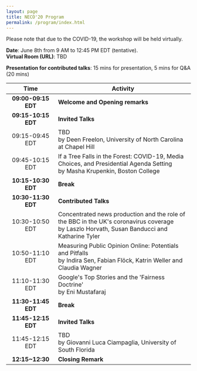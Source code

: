 ```yaml
---
layout: page
title: NECO'20 Program
permalink: /program/index.html
---
```


>

Please note that due to the COVID-19, the workshop will be held virtually. 



**Date**: June 8th from 9 AM to 12:45 PM EDT (tentative). <br/>
**Virtual Room (URL)**: TBD <br/>

**Presentation for contributed talks**: 15 mins for presentation, 5 mins for Q&A (20 mins)


<table style="margin-left: auto; margin-right: auto;">
  <thead>
    <tr>
      <th style="text-align: center">Time</th>
      <th>Activity</th>
    </tr>
  </thead>
  <tbody>
    <tr>
      <td style="text-align: center"><strong>09:00-09:15 EDT</strong></td>
      <td><strong>Welcome and Opening remarks</strong></td>
    </tr>
    <tr>
      <td style="text-align: center"><strong>09:15-10:15 EDT</strong></td>
      <td><strong>Invited Talks</strong></td>
    </tr>
    <tr>
      <td style="text-align: center">09:15-09:45 EDT</td>
      <td>TBD <br>by Deen Freelon, University of North Carolina at Chapel Hill</td>
    </tr>
    <tr>
      <td style="text-align: center">09:45-10:15 EDT</td>
      <td>If a Tree Falls in the Forest: COVID-19, Media Choices, and Presidential Agenda Setting <br>by Masha Krupenkin, Boston College</td>
    </tr>
    <tr>
      <td style="text-align: center"><strong>10:15-10:30 EDT</strong></td>
      <td><strong>Break</strong></td>
    </tr>
    <tr>
      <td style="text-align: center"><strong>10:30-11:30 EDT</strong></td>
      <td><strong>Contributed Talks</strong></td>
    </tr>
    <tr>
      <td style="text-align: center">10:30-10:50 EDT</td>
      <td>Concentrated news production and the role of the BBC in the UK's coronavirus coverage <br>by Laszlo Horvath, Susan Banducci and Katharine Tyler</td>
    </tr>
    <tr>
      <td style="text-align: center">10:50-11:10 EDT</td>
      <td>Measuring Public Opinion Online: Potentials and Pitfalls <br>by Indira Sen, Fabian Flöck, Katrin Weller and Claudia Wagner</td>
    </tr>
    <tr>
      <td style="text-align: center">11:10-11:30 EDT</td>
      <td>Google's Top Stories and the 'Fairness Doctrine' <br>by Eni Mustafaraj</td>
    </tr>
    <tr>
      <td style="text-align: center"><strong>11:30-11:45 EDT</strong></td>
      <td><strong>Break</strong></td>
    </tr>
    <tr>
      <td style="text-align: center"><strong>11:45-12:15 EDT</strong></td>
      <td><strong>Invited Talks</strong></td>
    </tr>
    <tr>
      <td style="text-align: center">11:45-12:15 EDT</td>
      <td>TBD <br>by Giovanni Luca Ciampaglia, University of South Florida</td>
    </tr>
    <tr>
      <td style="text-align: center"><strong>12:15~12:30</strong></td>
      <td><strong>Closing Remark</strong></td>
    </tr>
  </tbody>
</table>

